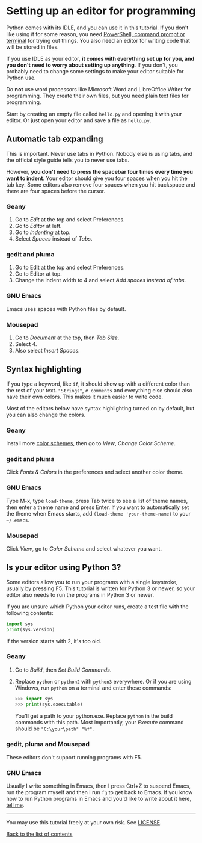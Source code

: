 # Setting up an editor for programming

Python comes with its IDLE, and you can use it in this tutorial. If you
don't like using it for some reason, you need [PowerShell, command prompt or
terminal](installing-python.md#if-you-like-working-with-powershell-command-prompt-or-terminal)
for trying out things. You also need an editor for writing code that will
be stored in files.

If you use IDLE as your editor, **it comes with everything set up for
you, and you don't need to worry about setting up anything**. If you
don't, you probably need to change some settings to make your editor
suitable for Python use.

Do **not** use word processors like Microsoft Word and LibreOffice
Writer for programming. They create their own files, but you need plain
text files for programming.

Start by creating an empty file called `hello.py` and opening it with
your editor. Or just open your editor and save a file as `hello.py`.

## Automatic tab expanding

This is important. Never use tabs in Python. Nobody else is using tabs,
and the official style guide tells you to never use tabs.

However, **you don't need to press the spacebar four times every time
you want to indent**. Your editor should give you four spaces when you
hit the tab key. Some editors also remove four spaces when you hit
backspace and there are four spaces before the cursor.

### Geany

1. Go to *Edit* at the top and select Preferences.
2. Go to *Editor* at left.
2. Go to *Indenting* at top.
4. Select *Spaces* instead of *Tabs*.

### gedit and pluma

1. Go to Edit at the top and select Preferences.
2. Go to Editor at top.
3. Change the indent width to 4 and select *Add spaces instead of tabs*.

### GNU Emacs

Emacs uses spaces with Python files by default.

### Mousepad

1. Go to *Document* at the top, then *Tab Size*.
2. Select 4.
3. Also select *Insert Spaces*.

## Syntax highlighting

If you type a keyword, like `if`, it should show up with a different
color than the rest of your text. `"Strings"`, `# comments` and
everything else should also have their own colors. This makes it much
easier to write code.

Most of the editors below have syntax highlighting turned on by
default, but you can also change the colors.

### Geany

Install more [color schemes](https://www.geany.org/Download/Extras#colors),
then go to *View*, *Change Color Scheme*.

### gedit and pluma

Click *Fonts & Colors* in the preferences and select another color
theme.

### GNU Emacs

Type M-x, type `load-theme`, press Tab twice to see a list of theme
names, then enter a theme name and press Enter. If you want to
automatically set the theme when Emacs starts, add
`(load-theme 'your-theme-name)` to your `~/.emacs`.

### Mousepad

Click *View*, go to *Color Scheme* and select whatever you want.

## Is your editor using Python 3?

Some editors allow you to run your programs with a single keystroke,
usually by pressing F5. This tutorial is written for Python 3 or newer,
so your editor also needs to run the programs in Python 3 or newer.

If you are unsure which Python your editor runs, create a test file
with the following contents:

```py
import sys
print(sys.version)
```

If the version starts with 2, it's too old.

### Geany

1. Go to *Build*, then *Set Build Commands*.
2. Replace `python` or `python2` with `python3` everywhere. Or if you
    are using Windows, run `python` on a terminal and enter these
    commands:

    ```py
    >>> import sys
    >>> print(sys.executable)
    ```

    You'll get a path to your python.exe. Replace `python` in the build
    commands with this path. Most importantly, your *Execute* command
    should be `"C:\your\path" "%f"`.

### gedit, pluma and Mousepad

These editors don't support running programs with F5.

### GNU Emacs

Usually I write something in Emacs, then I press Ctrl+Z to suspend
Emacs, run the program myself and then I run `fg` to get back to Emacs.
If you know how to run Python programs in Emacs and you'd like to write
about it here, [tell me](contact-me.md).

***

You may use this tutorial freely at your own risk. See
[LICENSE](LICENSE).

[Back to the list of contents](README.md#list-of-contents)
